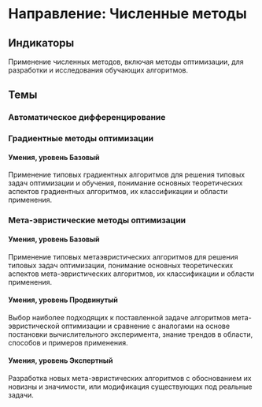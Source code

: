 # Направление: Численные методы
## Индикаторы
Применение численных методов, включая методы оптимизации, для разработки и исследования обучающих алгоритмов.
## Темы
### Автоматическое дифференцирование
### Градиентные методы оптимизации
#### Умения, уровень Базовый
Применение типовых градиентных алгоритмов для решения типовых задач оптимизации и обучения, понимание основных теоретических аспектов градиентных алгоритмов, их классификации и области применения. 
### Мета-эвристические методы оптимизации
#### Умения, уровень Базовый
Применение типовых метаэвристических алгоритмов для решения типовых задач оптимизации, понимание основных теоретических аспектов мета-эвристических алгоритмов, их классификации и области применения. 
#### Умения, уровень Продвинутый
Выбор наиболее подходящих к поставленной задаче алгоритмов мета-эвристической оптимизации и сравнение с аналогами на основе постановки вычислительного эксперимента, знание трендов в области, способов и примеров применения.
#### Умения, уровень Экспертный
Разработка новых мета-эвристических алгоритмов с обоснованием их новизны и значимости, или модификация существующих под реальные задачи.
